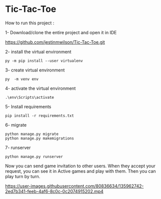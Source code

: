# Tic-Tac-Toe
How to run this project :

1- Download/clone the entire project and open it in IDE

   https://github.com/jestinmwilson/Tic-Tac-Toe.git
 
2- install the virtual environment

    py -m pip install --user virtualenv

3- create virtual environment
   
    py  -m venv env

4- activate the virtual environment
        
    .\env\Scripts\activate

5- Install requirements
   
    pip install -r requirements.txt

6- migrate 
   
    python manage.py migrate
    python manage.py makemigrations
7- runserver

    python manage.py runserver
    
Now you can  send game invitation to other users. When they accept your request, you can see it in Active games and play with them. Then you can play turn by turn.



https://user-images.githubusercontent.com/80836634/135962742-2ed7b341-feeb-4af6-8c0c-0c2074915202.mp4


